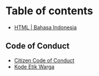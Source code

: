 # Table of contents

* [HTML \| Bahasa Indonesia](README.md)

## Code of Conduct

* [Citizen Code of Conduct](code-of-conduct/code_of_conduct.md)
* [Kode Etik Warga](code-of-conduct/citizencodeconduct.md)

